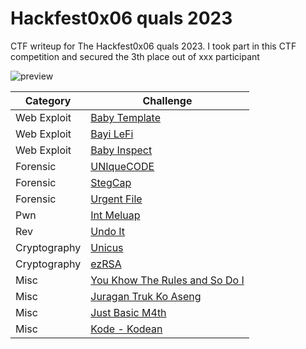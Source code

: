 # Hackfest0x06 quals 2023

CTF writeup for The Hackfest0x06 quals 2023. I took part in this CTF competition and secured the 3th place out of xxx participant

![preview](images/preview.png)

|   Category   | Challenge |
|   ---        |    ---    |
|  Web Exploit |  [Baby Template](https://github.com/fanshh/ctf-writeups/tree/main/Hackfest0x06%20quals%202023/Baby%20Template/)
|  Web Exploit |  [Bayi LeFi](https://github.com/fanshh/ctf-writeups/tree/main/Hackfest0x06%20quals%202023/Bayi%20LeFi/)
|  Web Exploit |  [Baby Inspect](https://github.com/fanshh/ctf-writeups/tree/main/Hackfest0x06%20quals%202023/Baby%20Inspect/)
|   Forensic   |  [UNIqueCODE](https://github.com/fanshh/ctf-writeups/tree/main/Hackfest0x06%20quals%202023/UNIqueCODE/)
|   Forensic   |  [StegCap](https://github.com/fanshh/ctf-writeups/tree/main/Hackfest0x06%20quals%202023/StegCap/)
|   Forensic   |  [Urgent File](https://github.com/fanshh/ctf-writeups/tree/main/Hackfest0x06%20quals%202023/Urgent%20File/)
|     Pwn      |  [Int Meluap](https://github.com/fanshh/ctf-writeups/tree/main/Hackfest0x06%20quals%202023/Int%20Meluap/)
|     Rev      |  [Undo It](https://github.com/fanshh/ctf-writeups/tree/main/Hackfest0x06%20quals%202023/Undo%20It/)
| Cryptography |  [Unicus](https://github.com/fanshh/ctf-writeups/tree/main/Hackfest0x06%20quals%202023/Unicus/)
| Cryptography |  [ezRSA](https://github.com/fanshh/ctf-writeups/tree/main/Hackfest0x06%20quals%202023/ezRSA/)
|     Misc     |  [You Khow The Rules and So Do I](https://github.com/fanshh/ctf-writeups/tree/main/Hackfest0x06%20quals%202023/You%20Khow%20The%20Rules%20and%20So%20Do%20I/)
|     Misc     |  [Juragan Truk Ko Aseng](https://github.com/fanshh/ctf-writeups/tree/main/Hackfest0x06%20quals%202023/Juragan%20Truk%20Ko%20Aseng/)
|     Misc     |  [Just Basic M4th](https://github.com/fanshh/ctf-writeups/tree/main/Hackfest0x06%20quals%202023/Just%20Basic%20M4th/)
|     Misc     |  [Kode - Kodean](https://github.com/fanshh/ctf-writeups/tree/main/Hackfest0x06%20quals%202023/Kode%20-%20Kodean/)
